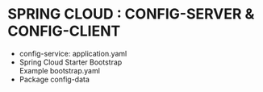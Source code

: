 # SPRING CLOUD : CONFIG-SERVER & CONFIG-CLIENT

- config-service: application.yaml
- Spring Cloud Starter Bootstrap
  <br> Example bootstrap.yaml
- Package config-data

